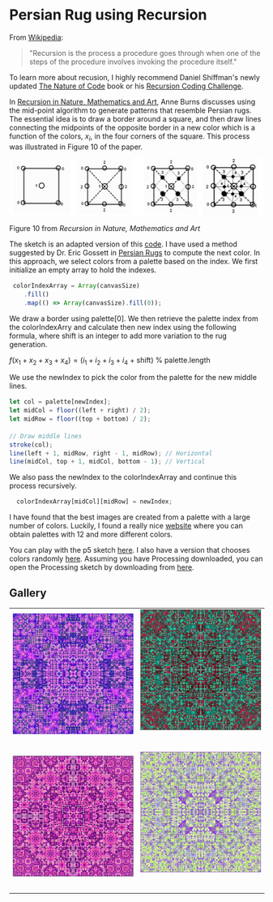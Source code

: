 # Persian Rug using Recursion

From [Wikipedia](https://en.wikipedia.org/wiki/Recursion):

> "Recursion is the process a procedure goes through when one of the steps of the procedure involves invoking the procedure itself."

To learn more about recusion, I highly recommend Daniel Shiffman's newly updated [The Nature of Code](https://natureofcode.com) book or his [Recursion Coding Challenge](https://thecodingtrain.com/challenges/77-recursion).

In [Recursion in Nature, Mathematics and Art](https://archive.bridgesmathart.org/2005/bridges2005-9.pdf), Anne Burns discusses using the mid-point algorithm to generate patterns that resemble Persian rugs. The essential idea is to draw a border around a square, and then draw lines connecting the midpoints of the opposite border in a new color which is a function of the colors, $x_i$, in the four corners of the square. This process was illustrated in Figure 10 of the paper.

<p align="center"><img src="assets/figure10.jpg" alt="Midpoint algorithm" width="800px"></p>

Figure 10 from _Recursion in Nature, Mathematics and Art_

The sketch is an adapted version of this [code](https://stackoverflow.com/questions/26226531/persian-rug-recursion). I have used a method suggested by Dr. Eric Gossett in [Persian Rugs](https://www.youtube.com/watch?v=0wfPlzPvZiQ) to compute the next color. In this approach, we select colors from a palette based on the index. We first initialize an empty array to hold the indexes.

```JavaScript
 colorIndexArray = Array(canvasSize)
    .fill()
    .map(() => Array(canvasSize).fill(0));
```

We draw a border using palette[0]. We then retrieve the palette index from the colorIndexArry and calculate then new index using the following formula, where shift is an integer to add more variation to the rug generation.

$f(x_1 + x_2 + x_3 + x_4) = (i_1 + i_2+ i_3 + i_4$ + shift) % palette.length

We use the newIndex to pick the color from the palette for the new middle lines.

```JavaScript
let col = palette[newIndex];
let midCol = floor((left + right) / 2);
let midRow = floor((top + bottom) / 2);

// Draw middle lines
stroke(col);
line(left + 1, midRow, right - 1, midRow); // Horizontal
line(midCol, top + 1, midCol, bottom - 1); // Vertical
```

We also pass the newIndex to the colorIndexArray and continue this process recursively.

```JavaScript
  colorIndexArray[midCol][midRow] = newIndex;
```

I have found that the best images are created from a palette with a large number of colors. Luckily, I found a really nice [website](https://supercolorpalette.com) where you can obtain palettes with 12 and more different colors.

You can play with the p5 sketch [here](https://editor.p5js.org/kfahn/sketches/sL1BsexS-). I also have a version that chooses colors randomly [here](https://editor.p5js.org/kfahn/sketches/RShw897BV). Assuming you have Processing downloaded, you can open the Processing sketch by downloading from [here](Processing-palette/sketch.pdez).

## Gallery

<!-- IMAGE-LIST:START - Do not remove or modify this section -->
<!-- prettier-ignore-start -->
<!-- markdownlint-disable -->
<table>
  <tbody>
      <tr>
      <td align="center"><a href=""> <img class="img" src="assets/pink-purple1.jpg" alt="Rug with color palette" style="vertical-align:top;" width="600" /><br /><sub><b><br/></b></sub></a></td>
     <td align="center"><a href=""> <img class="img" src="assets/teal_red.jpg" alt="Rug with color palette" style=" display: block;
    margin-left: auto;
    margin-right: auto;" width="600" /><br /><sub><b><br/></b></sub></a></td>
</tr>
  <tr>
      <td align="center"><a href=""> <img class="img" src="assets/raspberry2.jpg" alt="Rug with color palette" style="vertical-align:top;" width="600" /><br /><sub><b><br/></b></sub></a></td>
     <td align="center"><a href=""> <img class="img" src="assets/purple_green.jpg" alt="Rug with color palette" style=" display: block;
    margin-left: auto;
    margin-right: auto;" width="600" /><br /><sub><b><br/></b></sub></a></td>
</tr>

 </tbody>
</table>

<!-- markdownlint-restore -->
<!-- prettier-ignore-end -->

<!-- IMAGE-LIST:END -->
